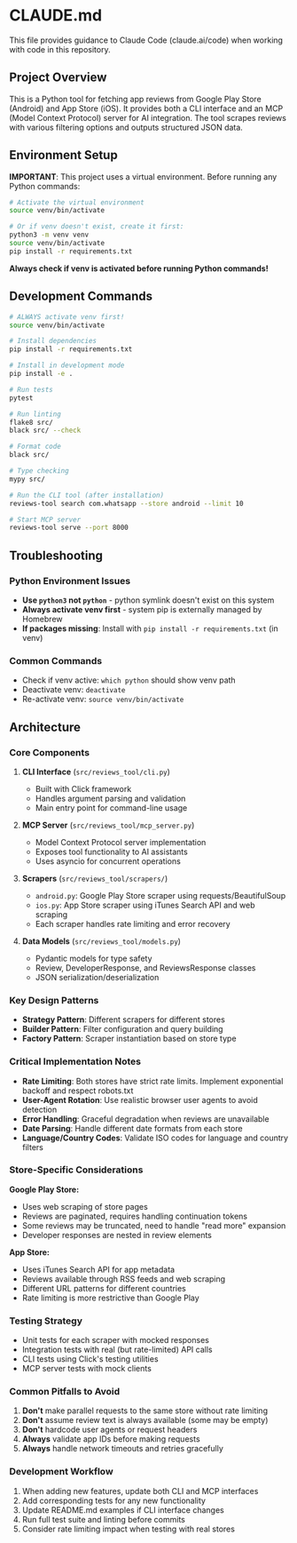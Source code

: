 # CLAUDE.md

This file provides guidance to Claude Code (claude.ai/code) when working with code in this repository.

## Project Overview

This is a Python tool for fetching app reviews from Google Play Store (Android) and App Store (iOS). It provides both a CLI interface and an MCP (Model Context Protocol) server for AI integration. The tool scrapes reviews with various filtering options and outputs structured JSON data.

## Environment Setup

**IMPORTANT**: This project uses a virtual environment. Before running any Python commands:

```bash
# Activate the virtual environment
source venv/bin/activate

# Or if venv doesn't exist, create it first:
python3 -m venv venv
source venv/bin/activate
pip install -r requirements.txt
```

**Always check if venv is activated before running Python commands!**

## Development Commands

```bash
# ALWAYS activate venv first!
source venv/bin/activate

# Install dependencies
pip install -r requirements.txt

# Install in development mode
pip install -e .

# Run tests
pytest

# Run linting
flake8 src/
black src/ --check

# Format code
black src/

# Type checking
mypy src/

# Run the CLI tool (after installation)
reviews-tool search com.whatsapp --store android --limit 10

# Start MCP server
reviews-tool serve --port 8000
```

## Troubleshooting

### Python Environment Issues
- **Use `python3` not `python`** - python symlink doesn't exist on this system
- **Always activate venv first** - system pip is externally managed by Homebrew
- **If packages missing**: Install with `pip install -r requirements.txt` (in venv)

### Common Commands
- Check if venv active: `which python` should show venv path
- Deactivate venv: `deactivate`
- Re-activate venv: `source venv/bin/activate`

## Architecture

### Core Components

1. **CLI Interface** (`src/reviews_tool/cli.py`)
   - Built with Click framework
   - Handles argument parsing and validation
   - Main entry point for command-line usage

2. **MCP Server** (`src/reviews_tool/mcp_server.py`)
   - Model Context Protocol server implementation
   - Exposes tool functionality to AI assistants
   - Uses asyncio for concurrent operations

3. **Scrapers** (`src/reviews_tool/scrapers/`)
   - `android.py`: Google Play Store scraper using requests/BeautifulSoup
   - `ios.py`: App Store scraper using iTunes Search API and web scraping
   - Each scraper handles rate limiting and error recovery

4. **Data Models** (`src/reviews_tool/models.py`)
   - Pydantic models for type safety
   - Review, DeveloperResponse, and ReviewsResponse classes
   - JSON serialization/deserialization

### Key Design Patterns

- **Strategy Pattern**: Different scrapers for different stores
- **Builder Pattern**: Filter configuration and query building
- **Factory Pattern**: Scraper instantiation based on store type

### Critical Implementation Notes

- **Rate Limiting**: Both stores have strict rate limits. Implement exponential backoff and respect robots.txt
- **User-Agent Rotation**: Use realistic browser user agents to avoid detection
- **Error Handling**: Graceful degradation when reviews are unavailable
- **Date Parsing**: Handle different date formats from each store
- **Language/Country Codes**: Validate ISO codes for language and country filters

### Store-Specific Considerations

**Google Play Store:**
- Uses web scraping of store pages
- Reviews are paginated, requires handling continuation tokens
- Some reviews may be truncated, need to handle "read more" expansion
- Developer responses are nested in review elements

**App Store:**
- Uses iTunes Search API for app metadata
- Reviews available through RSS feeds and web scraping
- Different URL patterns for different countries
- Rate limiting is more restrictive than Google Play

### Testing Strategy

- Unit tests for each scraper with mocked responses
- Integration tests with real (but rate-limited) API calls
- CLI tests using Click's testing utilities
- MCP server tests with mock clients

### Common Pitfalls to Avoid

1. **Don't** make parallel requests to the same store without rate limiting
2. **Don't** assume review text is always available (some may be empty)
3. **Don't** hardcode user agents or request headers
4. **Always** validate app IDs before making requests
5. **Always** handle network timeouts and retries gracefully

### Development Workflow

1. When adding new features, update both CLI and MCP interfaces
2. Add corresponding tests for any new functionality
3. Update README.md examples if CLI interface changes
4. Run full test suite and linting before commits
5. Consider rate limiting impact when testing with real stores